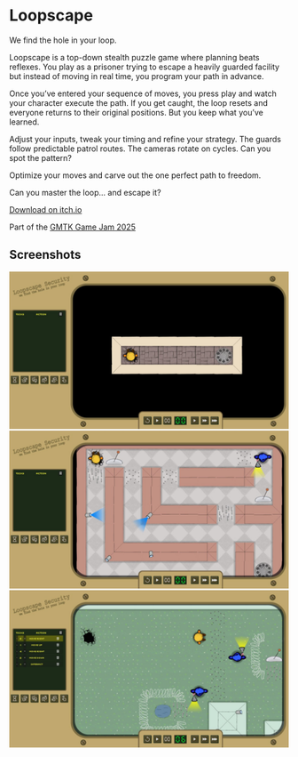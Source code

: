 # Loopscape

We find the hole in your loop.

Loopscape is a top-down stealth puzzle game where planning beats reflexes. You play as a prisoner trying to escape a heavily guarded facility but instead of moving in real time, you program your path in advance.

Once you’ve entered your sequence of moves, you press play and watch your character execute the path. If you get caught, the loop resets and everyone returns to their original positions. But you keep what you’ve learned.

Adjust your inputs, tweak your timing and refine your strategy. The guards follow predictable patrol routes. The cameras rotate on cycles. Can you spot the pattern?

Optimize your moves and carve out the one perfect path to freedom.

Can you master the loop... and escape it?

[Download on itch.io](https://maxjoehnk.itch.io/loopscape)

Part of the [GMTK Game Jam 2025](https://itch.io/jam/gmtk-2025)

## Screenshots

![Tutorial Level](./images/screenshots/Tutorial%20Level.jpg)
![Indoor Level](./images/screenshots/Indoor%20Level.jpeg)
![Outdoor Level](./images/screenshots/Outdoor%20Level.jpeg)

